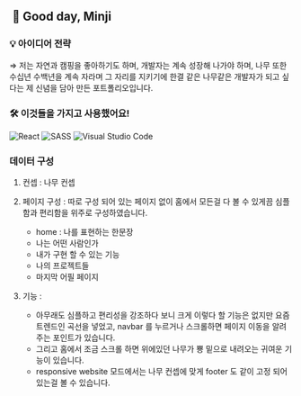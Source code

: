  ## ️ 👋 Good day, Minji


### 💡 아이디어 전략

   ⇒  저는 자연과 캠핑을 좋아하기도 하며, 개발자는 계속 성장해 나가야 하며,  나무 또한 수십년 수백년을 계속 자라며 그 자리를 지키기에 한결 같은 나무같은 개발자가 되고 싶다는 제 신념을 담아 만든 포트폴리오입니다.

### 🛠 이것들을 가지고 사용했어요!

 <img alt="React" src="https://img.shields.io/badge/react%20-%2320232a.svg?&style=for-the-badge&logo=react&logoColor=%2361DAFB"/>
 <img alt="SASS" src="https://img.shields.io/badge/STYLEDCOMPONENTS%20-hotpink.svg?&style=for-the-badge&logo=SASS&logoColor=white"/>  
 <img alt="Visual Studio Code" src="https://img.shields.io/badge/Visual%20Studio%20Code-0078d7.svg?&style=for-the-badge&logo=visual-studio-code&logoColor=white"/>



### 데이터 구성

1. 컨셉 :  나무 컨셉

2. 페이지 구성 :  따로 구성 되어 있는 페이지 없이 홈에서 모든걸 다 볼 수 있게끔 심플함과 편리함을 위주로 구성하였습니다.
    - home : 나를 표현하는 한문장
    - 나는 어떤 사람인가
    - 내가 구현 할 수 있는 기능
    - 나의 프로젝트들
    - 마지막 어필 페이지
    
3. 기능 : 
    -  아무래도 심플하고 편리성을 강조하다 보니 크게 이렇다 할 기능은 없지만 요즘 트렌드인 곡선을 넣었고, navbar 를 누르거나 스크롤하면 페이지 이동을 알려주는 포인트가 있습니다.
    - 그리고 홈에서 조금 스크롤 하면 위에있던 나무가 뿅 밑으로 내려오는 귀여운 기능이 있습니다.
    - responsive website 모드에서는 나무 컨셉에 맞게 footer 도 같이 고정 되어 있는걸 볼 수 있습니다.